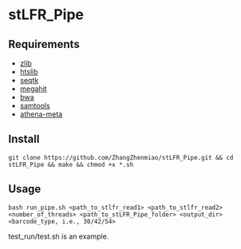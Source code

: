 # stLFR_Pipe

## Requirements
* [zlib](https://zlib.net/)
* [htslib](https://github.com/samtools/htslib)
* [seqtk](https://github.com/lh3/seqtk)
* [megahit](https://github.com/voutcn/megahit)
* [bwa](https://github.com/lh3/bwa)
* [samtools](https://github.com/samtools/samtools)
* [athena-meta](https://github.com/abishara/athena_meta)

## Install
`git clone https://github.com/ZhangZhenmiao/stLFR_Pipe.git && cd stLFR_Pipe && make && chmod +x *.sh`

## Usage
`bash run_pipe.sh <path_to_stlfr_read1> <path_to_stlfr_read2> <number_of_threads> <path_to_stLFR_Pipe_folder> <output_dir> <barcode_type, i.e., 30/42/54>`

test_run/test.sh is an example.
